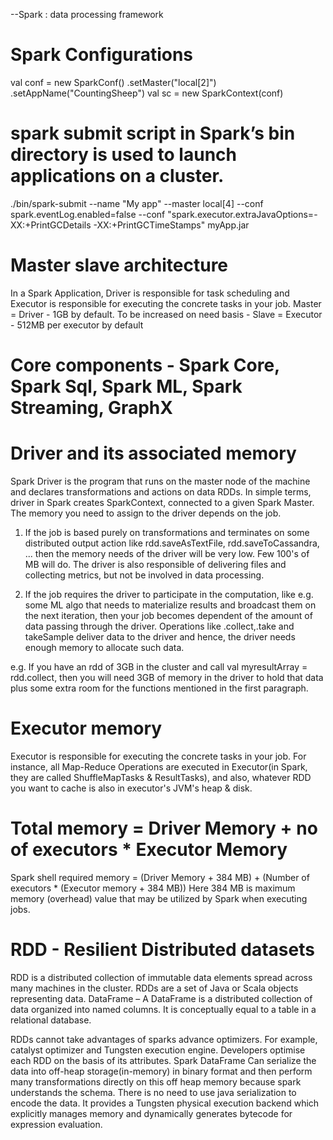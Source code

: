 --Spark : data processing framework

# Spark Configurations
val conf = new SparkConf()
             .setMaster("local[2]")
             .setAppName("CountingSheep")
val sc = new SparkContext(conf)

# spark submit script in Spark’s bin directory is used to launch applications on a cluster.
./bin/spark-submit --name "My app" --master local[4] --conf spark.eventLog.enabled=false
  --conf "spark.executor.extraJavaOptions=-XX:+PrintGCDetails -XX:+PrintGCTimeStamps" myApp.jar
  
# Master slave architecture
In a Spark Application, Driver is responsible for task scheduling and Executor is responsible for executing the concrete tasks in your job.
Master = Driver - 1GB by default. To be increased on need basis - 
Slave = Executor -  512MB per executor by default

# Core components - Spark Core, Spark Sql, Spark ML, Spark Streaming, GraphX

# Driver and its associated memory 
Spark Driver is the program that runs on the master node of the machine and declares transformations and actions on data RDDs. 
In simple terms, driver in Spark creates SparkContext, connected to a given Spark Master.
The memory you need to assign to the driver depends on the job.

1. If the job is based purely on transformations and terminates on some distributed output action like rdd.saveAsTextFile, rdd.saveToCassandra, ... then the memory needs of the driver will be very low. Few 100's of MB will do. The driver is also responsible of delivering files and collecting metrics, but not be involved in data processing.

2. If the job requires the driver to participate in the computation, like e.g. some ML algo that needs to materialize results and broadcast them on the next iteration, then your job becomes dependent of the amount of data passing through the driver. Operations like .collect,.take and takeSample deliver data to the driver and hence, the driver needs enough memory to allocate such data.

e.g. If you have an rdd of 3GB in the cluster and call val myresultArray = rdd.collect, then you will need 3GB of memory in the driver to hold that data plus some extra room for the functions mentioned in the first paragraph.

# Executor memory
 Executor is responsible for executing the concrete tasks in your job.
For instance, all Map-Reduce Operations are executed in Executor(in Spark, they are called ShuffleMapTasks & ResultTasks), and also, whatever RDD you want to cache is also in executor's JVM's heap & disk.

# Total memory = Driver Memory + no of executors * Executor Memory
Spark shell required memory = (Driver Memory + 384 MB) + (Number of executors * (Executor memory + 384 MB))
Here 384 MB is maximum memory (overhead) value that may be utilized by Spark when executing jobs.

# RDD - Resilient Distributed datasets
RDD is a distributed collection of immutable data elements spread across many machines in the cluster. RDDs are a set of Java or Scala objects representing data. DataFrame – A DataFrame is a distributed collection of data organized into named columns. It is conceptually equal to a table in a relational database.

RDDs cannot take advantages of sparks advance optimizers. For example, catalyst optimizer and Tungsten execution engine. Developers optimise each RDD on the basis of its attributes. Spark DataFrame Can serialize the data into off-heap storage(in-memory) in binary format and then perform many transformations directly on this off heap memory because spark understands the schema. There is no need to use java serialization to encode the data. It provides a Tungsten physical execution backend which explicitly manages memory and dynamically generates bytecode for expression evaluation.
